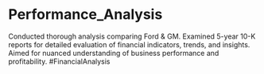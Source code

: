 # Performance_Analysis
Conducted thorough analysis comparing Ford &amp; GM. Examined 5-year 10-K reports for detailed evaluation of financial indicators, trends, and insights. Aimed for nuanced understanding of business performance and profitability.  #FinancialAnalysis
